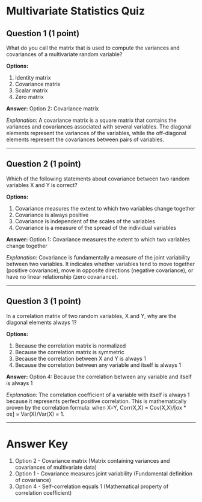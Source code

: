 # Multivariate Statistics Quiz

## Question 1 (1 point)
What do you call the matrix that is used to compute the variances and covariances of a multivariate random variable?

**Options:**
1. Identity matrix
2. Covariance matrix
3. Scalar matrix
4. Zero matrix

**Answer:** Option 2: Covariance matrix

*Explanation:* A covariance matrix is a square matrix that contains the variances and covariances associated with several variables. The diagonal elements represent the variances of the variables, while the off-diagonal elements represent the covariances between pairs of variables.

---

## Question 2 (1 point)
Which of the following statements about covariance between two random variables X and Y is correct?

**Options:**
1. Covariance measures the extent to which two variables change together
2. Covariance is always positive
3. Covariance is independent of the scales of the variables
4. Covariance is a measure of the spread of the individual variables

**Answer:** Option 1: Covariance measures the extent to which two variables change together

*Explanation:* Covariance is fundamentally a measure of the joint variability between two variables. It indicates whether variables tend to move together (positive covariance), move in opposite directions (negative covariance), or have no linear relationship (zero covariance).

---

## Question 3 (1 point)
In a correlation matrix of two random variables, X and Y, why are the diagonal elements always 1?

**Options:**
1. Because the correlation matrix is normalized
2. Because the correlation matrix is symmetric
3. Because the correlation between X and Y is always 1
4. Because the correlation between any variable and itself is always 1

**Answer:** Option 4: Because the correlation between any variable and itself is always 1

*Explanation:* The correlation coefficient of a variable with itself is always 1 because it represents perfect positive correlation. This is mathematically proven by the correlation formula: when X=Y, Corr(X,X) = Cov(X,X)/[σx * σx] = Var(X)/Var(X) = 1.

---

# Answer Key
1. Option 2 - Covariance matrix (Matrix containing variances and covariances of multivariate data)
2. Option 1 - Covariance measures joint variability (Fundamental definition of covariance)
3. Option 4 - Self-correlation equals 1 (Mathematical property of correlation coefficient)